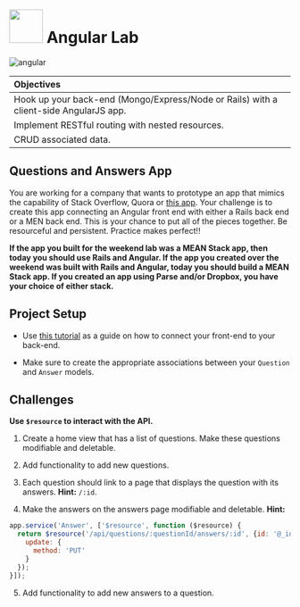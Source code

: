 # <img src="https://cloud.githubusercontent.com/assets/7833470/10899314/63829980-8188-11e5-8cdd-4ded5bcb6e36.png" height="60"> Angular Lab

![angular](https://cloud.githubusercontent.com/assets/8397980/12528448/7905981e-c14a-11e5-8231-8ce1c1f7a8ea.png)


| Objectives |
| :--- |
| Hook up your back-end (Mongo/Express/Node or Rails) with a client-side AngularJS app. |
| Implement RESTful routing with nested resources. |
| CRUD associated data. |

## Questions and Answers App

You are working for a company that wants to prototype an app that mimics the capability of Stack Overflow, Quora or <a href="http://gaqa.herokuapp.com/" target="_blank">this app</a>.  Your challenge is to create this app connecting an Angular front end with either a Rails back end or a MEN back end.  This is your chance to put all of the pieces together.  Be resourceful and persistent.  Practice makes perfect!!

**If the app you built for the weekend lab was a MEAN Stack app, then today you should use Rails and Angular. If the app you created over the weekend was built with Rails and Angular, today you should build a MEAN Stack app. If you created an app using Parse and/or Dropbox, you have your choice of either stack.**

## Project Setup

*  Use <a href="https://github.com/sf-wdi-24/modules/tree/master/week-10-angular/day-04/module-01" target="_blank">this tutorial</a> as a guide on how to connect your front-end to your back-end.

*  Make sure to create the appropriate associations between your `Question` and `Answer` models.

## Challenges

**Use `$resource` to interact with the API.**

1. Create a home view that has a list of questions. Make these questions modifiable and deletable.

2. Add functionality to add new questions.

3. Each question should link to a page that displays the question with its answers. **Hint:** `/:id`.

4. Make the answers on the answers page modifiable and deletable. **Hint:**

  ```js
  app.service('Answer', ['$resource', function ($resource) {
    return $resource('/api/questions/:questionId/answers/:id', {id: '@_id'}, {
      update: {
        method: 'PUT'
      }
    });
  }]);
  ```

5. Add functionality to add new answers to a question.
